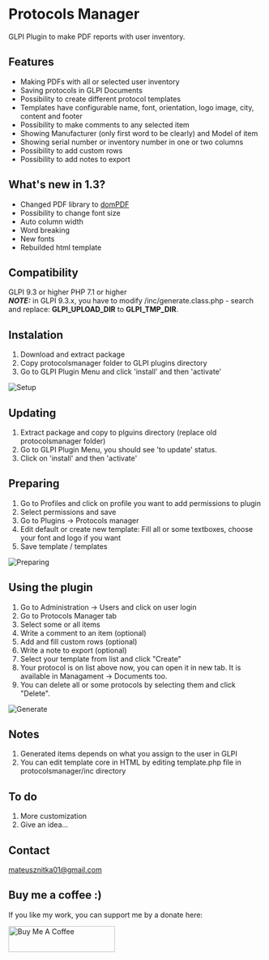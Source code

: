 # Protocols Manager
GLPI Plugin to make PDF reports with user inventory.
## Features
* Making PDFs with all or selected user inventory
* Saving protocols in GLPI Documents
* Possibility to create different protocol templates
* Templates have configurable name, font, orientation, logo image, city, content and footer
* Possibility to make comments to any selected item
* Showing Manufacturer (only first word to be clearly) and Model of item
* Showing serial number or inventory number in one or two columns
* Possibility to add custom rows
* Possibility to add notes to export
## What's new in 1.3?
* Changed PDF library to [domPDF](https://github.com/dompdf/dompdf)
* Possibility to change font size
* Auto column width
* Word breaking
* New fonts
* Rebuilded html template
## Compatibility
GLPI 9.3 or higher
PHP 7.1 or higher  
***NOTE:*** in GLPI 9.3.x, you have to modify /inc/generate.class.php - search and replace: **GLPI_UPLOAD_DIR** to **GLPI_TMP_DIR**.
## Instalation
1. Download and extract package
2. Copy protocolsmanager folder to GLPI plugins directory
3. Go to GLPI Plugin Menu and click 'install' and then 'activate'

![Setup](https://raw.githubusercontent.com/mateusznitka/protocolsmanager/master/docs/img/setup.gif)
## Updating
1. Extract package and copy to plguins directory (replace old protocolsmanager folder)
2. Go to GLPI Plugin Menu, you should see 'to update' status.
3. Click on 'install' and then 'activate'
## Preparing
1. Go to Profiles and click on profile you want to add permissions to plugin
2. Select permissions and save
3. Go to Plugins -> Protocols manager
4. Edit default or create new template: Fill all or some textboxes, choose your font and logo if you want
5. Save template / templates

![Preparing](https://raw.githubusercontent.com/mateusznitka/protocolsmanager/master/docs/img/config.gif)
## Using the plugin
1. Go to Administration -> Users and click on user login
2. Go to Protocols Manager tab
3. Select some or all items
4. Write a comment to an item (optional)
5. Add and fill custom rows (optional)
6. Write a note to export (optional)
7. Select your template from list and click "Create"
8. Your protocol is on list above now, you can open it in new tab. It is available in Managament -> Documents too.
9. You can delete all or some protocols by selecting them and click "Delete".

![Generate](https://raw.githubusercontent.com/mateusznitka/protocolsmanager/master/docs/img/generate_standard.gif)
## Notes
1. Generated items depends on what you assign to the user in GLPI
2. You can edit template core in HTML by editing template.php file in protocolsmanager/inc directory
## To do
1. More customization
2. Give an idea...
## Contact 
mateusznitka01@gmail.com
## Buy me a coffee :)
If you like my work, you can support me by a donate here:

<a href="https://www.buymeacoffee.com/mateusznitka" target="_blank"><img src="https://cdn.buymeacoffee.com/buttons/default-yellow.png" alt="Buy Me A Coffee" height="51px" width="210px"></a>

